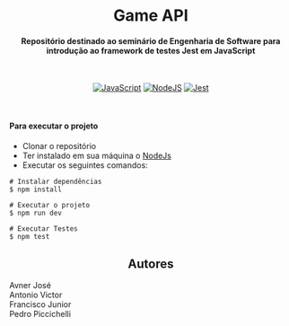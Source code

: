 <h1 align="center">Game API</h1>

<h4 align="center">Repositório destinado ao  seminário de Engenharia de Software para introdução ao framework de testes Jest em JavaScript</h4><br>

<div align="center">

[![JavaScript](https://img.shields.io/badge/javascript-%23323330.svg?style=for-the-badge&logo=javascript&logoColor=%23F7DF1E)](https://www.javascript.com)
[![NodeJS](https://img.shields.io/badge/node.js-6DA55F?style=for-the-badge&logo=node.js&logoColor=white)](https://nodejs.org/en/about/)
[![Jest](https://img.shields.io/badge/-jest-%23C21325?style=for-the-badge&logo=jest&logoColor=white)](https://jestjs.io/pt-BR/)

</div><br>

<h4>Para executar o projeto</h4>

* Clonar o repositório
* Ter instalado em sua máquina o [NodeJs](https://nodejs.org/en/)
* Executar os seguintes comandos:
```
# Instalar dependências
$ npm install

# Executar o projeto
$ npm run dev

# Executar Testes
$ npm test
```

<h2 align="center">Autores</h2>

Avner José<br>
Antonio Victor<br>
Francisco Junior<br>
Pedro Piccichelli


